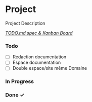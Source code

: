 # Project

Project Description

<em>[TODO.md spec & Kanban Board](https://bit.ly/3fCwKfM)</em>

### Todo

- [ ] Redaction documentation  
- [ ] Espace documentation  
- [ ] Double espace/site même Domaine  

### In Progress


### Done ✓


